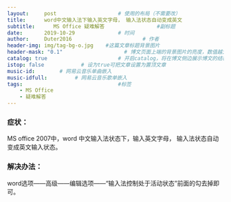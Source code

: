 ```yaml
---
layout:     post   				    # 使用的布局（不需要改）
title:      word中文输入法下输入英文字母， 输入法状态自动变成英文 				# 标题 
subtitle:      MS Office 疑难解答                 #副标题
date:       2019-10-29 				# 时间
author:     Duter2016 						# 作者
header-img: img/tag-bg-o.jpg 	#这篇文章标题背景图片
header-mask: "0.1"                    # 博文页面上端的背景图片的亮度，数值越大越黑暗
catalog: true 						# 开启catalog，将在博文侧边展示博文的结构
istop: false            # 设为true可把文章设置为置顶文章
music-id:        # 网易云音乐单曲嵌入
music-idfull:         # 网易云音乐歌单嵌入
tags:								#标签
    - MS Office
    - 疑难解答
---
```


### 症状：
MS office 2007中，word 中文输入法状态下，输入英文字母， 输入法状态自动变成英文输入状态。

### 解决办法：
word选项——高级——编辑选项——“输入法控制处于活动状态”前面的勾去掉即可。
